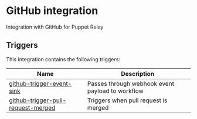 # GitHub integration

Integration with GitHub for Puppet Relay

## Triggers

This integration contains the following triggers:

| Name | Description |
|------|-------------|
| [github-trigger-event-sink](/triggers/github-trigger-event-sink) | Passes through webhook event payload to workflow |
| [github-trigger-pull-request-merged](/triggers/github-trigger-pull-request-merged) | Triggers when pull request is merged |
